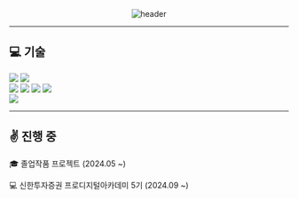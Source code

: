 <div align="center">
  <img src="https://capsule-render.vercel.app/api?type=transparent&color=gradient&height=250&section=header&text=🍕&nbsp;JEONG&nbsp;TAEK&nbsp;KIM&fontSize=90&fontColor=58d178" alt="header"/>
</div>

* * *

<div>
  <h2>💻 기술</h2>
</div>

<div>
  <img src="https://img.shields.io/badge/mac%20os-000000?style=for-the-badge&logo=apple&logoColor=white" /> <img src="https://img.shields.io/badge/IntelliJ_IDEA-000000.svg?style=for-the-badge&logo=intellij-idea&logoColor=white" /> 
</div>
<div>
  <img src="https://img.shields.io/badge/Java-ED8B00?style=for-the-badge&logo=openjdk&logoColor=white" /> <img src="https://img.shields.io/badge/springboot-6DB33F?style=for-the-badge&logo=springboot&logoColor=white"> <img src="https://img.shields.io/badge/Python-3776AB?style=for-the-badge&logo=python&logoColor=white" /> <img src="https://img.shields.io/badge/MySQL-00000F?style=for-the-badge&logo=mysql&logoColor=white" /> 
</div>
<div>
    <img src="https://img.shields.io/badge/-selenium-%43B02A?style=for-the-badge&logo=selenium&logoColor=white">
</div>

* * *

<div>
  <h2>✌️ 진행 중</h2>
    <p>🎓 졸업작품 프로젝트 (2024.05 ~)</p>
    <p>💻 신한투자증권 프로디지털아카데미 5기 (2024.09 ~)</p>
</div>
